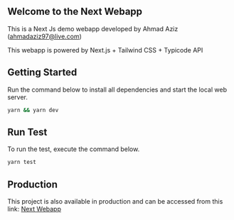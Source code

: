 ## Welcome to the Next Webapp
This is a Next Js demo webapp developed by Ahmad Aziz (ahmadaziz97@live.com)

This webapp is powered by Next.js + Tailwind CSS + Typicode API

## Getting Started
Run the command below to install all dependencies and start the local web server.

```bash
yarn && yarn dev
```

## Run Test
To run the test, execute the command below.
```bash
yarn test
```

## Production
This project is also available in production and can be accessed from this link: [Next Webapp](https://nextwebapp.vercel.app)
